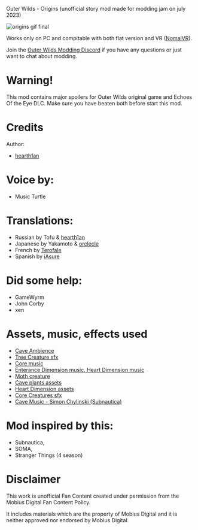 Outer Wilds - Origins (unofficial story mod made for modding jam on july 2023) 

![origins gif final](https://github.com/hearth1an/hearth1an.Origins/assets/106444732/9c5dc66c-a0e9-4bf8-bdad-861cbb629928)

Works only on PC and compitable with both flat version and VR ([NomaiVR](https://outerwildsmods.com/mods/nomaivr)).

Join the [Outer Wilds Modding Discord](https://discord.gg/MvbCbBz6Q6) if you have any questions or just want to chat about modding.

# Warning!
This mod contains major spoilers for Outer Wilds original game and Echoes Of the Eye DLC. Make sure you have beaten both before start this mod.

# Credits
Author:
- [hearth1an](https://github.com/hearth1an)
  
# Voice by:
- Music Turtle

# Translations:
- Russian by Tofu & [hearth1an](https://github.com/hearth1an) 
- Japanese by Yakamoto & [orclecle](https://github.com/TRSasasusu)
- French by [Terofale](https://github.com/iAsure)
- Spanish by [iAsure](https://github.com/iAsure)

# Did some help:
- GameWyrm
- John Corby
- xen

# Assets, music, effects used
- [Cave Ambience](https://github.com/hearth1an)
- [Tree Creature sfx](https://www.youtube.com/watch?v=EZt8avdR7Rg&ab_channel=BluezoneCorporation)
- [Core music ](https://youtu.be/nOvXQ3srt70)
- [Enterance Dimension music, Heart Dimension music](https://www.youtube.com/watch?v=9xG3IqB2jlg&t=2492s)
- [Moth creature](https://sketchfab.com/3d-models/stylized-flying-bee-bird-rigged-dc6e35992a79471d890fa9bf558e3b25)
- [Cave plants assets](https://sketchfab.com/3d-models/alien-world-explorer-f73af15ccc2849098df32f48133cba9b)
- [Heart Dimension assets](https://sketchfab.com/3d-models/obelisk-of-xulazar-09aac2ed4e58415885a1fadcb83ddb94)
- [Core Creatures sfx](https://www.youtube.com/watch?v=x0qEwAc4sR0&ab_channel=TheAmazinTacoChannel)
- [Cave Music - Simon Chylinski (Subnautica)](https://youtu.be/aT9_-P7N950?t=2727)

# Mod inspired by this:
- Subnautica,
- SOMA,
- Stranger Things (4 season)

# Disclaimer
This work is unofficial Fan Content created under permission from the Mobius Digital Fan Content Policy.

It includes materials which are the property of Mobius Digital and it is neither approved nor endorsed by Mobius Digital.
